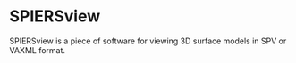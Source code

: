 # SPIERSview
SPIERSview is a piece of software for viewing 3D surface models in SPV or VAXML format.
